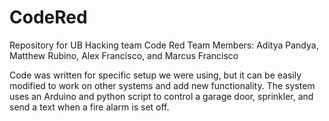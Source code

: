 # CodeRed
Repository for UB Hacking team Code Red
Team Members: Aditya Pandya, Matthew Rubino, Alex Francisco, and Marcus Francisco

Code was written for specific setup we were using, but it can be easily modified to work on other systems and add new functionality.
The system uses an Arduino and python script to control a garage door, sprinkler, and send a text when a fire alarm is set off.

